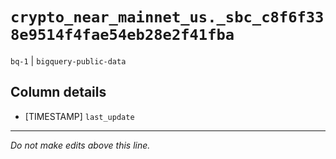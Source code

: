 # `crypto_near_mainnet_us._sbc_c8f6f338e9514f4fae54eb28e2f41fba`
`bq-1` | `bigquery-public-data`

## Column details
* [TIMESTAMP] `last_update`

-------------------------------------------------------------------------------
*Do not make edits above this line.*
